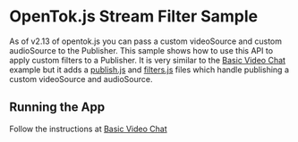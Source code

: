 OpenTok.js Stream Filter Sample
=======================

As of v2.13 of opentok.js you can pass a custom videoSource and custom audioSource to the Publisher. This sample shows how to use this API to apply custom filters to a Publisher. It is very similar to the [Basic Video Chat](../Basic%20Video%20Chat/) example but it adds a [publish.js](./js/publish.js) and [filters.js](./js/filters.js) files which handle publishing a custom videoSource and audioSource.

## Running the App

Follow the instructions at [Basic Video Chat](../Basic%20Video%20Chat/)
